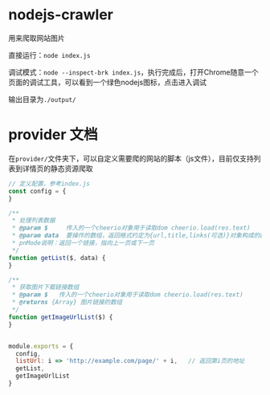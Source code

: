 # nodejs-crawler

用来爬取网站图片

直接运行：`node index.js`

调试模式：`node --inspect-brk index.js`，执行完成后，打开Chrome随意一个页面的调试工具，可以看到一个绿色nodejs图标，点击进入调试

输出目录为`./output/`

# provider 文档

在`provider/`文件夹下，可以自定义需要爬的网站的脚本（js文件），目前仅支持列表到详情页的静态资源爬取


```js
// 定义配置，参考index.js
const config = {
}

/**
 * 处理列表数据
 * @param $     传入的一个cheerio对象用于读取dom cheerio.load(res.text)
 * @param data  要操作的数组，返回格式约定为{url,title,links(可选)}对象构成的数组，如果不传url，则links必传
 * pnMode说明：返回一个链接，指向上一页或下一页
 */
function getList($, data) {
}

/**
 * 获取图片下载链接数组
 * @param $   传入的一个cheerio对象用于读取dom cheerio.load(res.text)
 * @returns {Array} 图片链接的数组
 */
function getImageUrlList($) {
}


module.exports = {
  config,
  listUrl: i => 'http://example.com/page/' + i,   // 返回第i页的地址
  getList,
  getImageUrlList
}
```